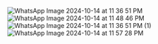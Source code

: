 ![WhatsApp Image 2024-10-14 at 11 36 51 PM](https://github.com/user-attachments/assets/582d670d-8866-4ef9-8a31-478f863e27c7)
![WhatsApp Image 2024-10-14 at 11 48 46 PM](https://github.com/user-attachments/assets/9dcbf057-16ae-46bb-89ba-c8ef25c12012)
![WhatsApp Image 2024-10-14 at 11 36 51 PM (1)](https://github.com/user-attachments/assets/2acba281-8e3c-4e4f-b706-0b4c9f647ff4)
![WhatsApp Image 2024-10-14 at 11 57 28 PM](https://github.com/user-attachments/assets/5cfb46fd-b8ea-40cb-a288-3b1997db9503)
